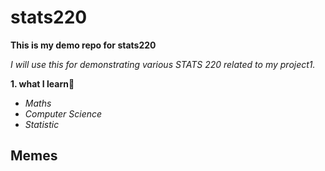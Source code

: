 # stats220
**This is my demo repo for stats220**

*I will use this for demonstrating various STATS 220 related to my project1.*
<!--- numbered lists --->
**1. what I learn🥰**
<!--- unordered lists --->
* *Maths*
* *Computer Science*
* *Statistic*
## Memes
